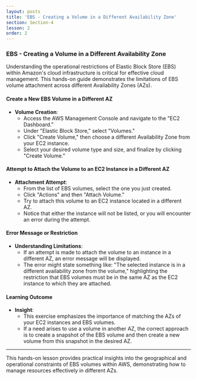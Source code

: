 ```yaml
---
layout: posts
title: 'EBS - Creating a Volume in a Different Availability Zone'
section: Section-4
lesson: 2
order: 2
---
```


### EBS - Creating a Volume in a Different Availability Zone

Understanding the operational restrictions of Elastic Block Store (EBS) within Amazon's cloud infrastructure is critical for effective cloud management. This hands-on guide demonstrates the limitations of EBS volume attachment across different Availability Zones (AZs).

#### Create a New EBS Volume in a Different AZ

- **Volume Creation**:
  - Access the AWS Management Console and navigate to the "EC2 Dashboard."
  - Under "Elastic Block Store," select "Volumes."
  - Click "Create Volume," then choose a different Availability Zone from your EC2 instance.
  - Select your desired volume type and size, and finalize by clicking "Create Volume."

<!-- pagebreak -->

#### Attempt to Attach the Volume to an EC2 Instance in a Different AZ

- **Attachment Attempt**:
  - From the list of EBS volumes, select the one you just created.
  - Click "Actions" and then "Attach Volume."
  - Try to attach this volume to an EC2 instance located in a different AZ.
  - Notice that either the instance will not be listed, or you will encounter an error during the attempt.

<!-- pagebreak -->

#### Error Message or Restriction

- **Understanding Limitations**:
  - If an attempt is made to attach the volume to an instance in a different AZ, an error message will be displayed.
  - The error might state something like: "The selected instance is in a different availability zone from the volume," highlighting the restriction that EBS volumes must be in the same AZ as the EC2 instance to which they are attached.

<!-- pagebreak -->

#### Learning Outcome

- **Insight**:
  - This exercise emphasizes the importance of matching the AZs of your EC2 instances and EBS volumes.
  - If a need arises to use a volume in another AZ, the correct approach is to create a snapshot of the EBS volume and then create a new volume from this snapshot in the desired AZ.

---

This hands-on lesson provides practical insights into the geographical and operational constraints of EBS volumes within AWS, demonstrating how to manage resources effectively in different AZs.
